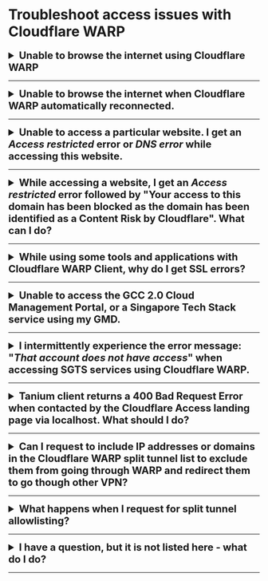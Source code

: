 # Troubleshoot access issues with Cloudflare WARP


<details>
<summary style="font-size:20px;font-weight:bold"> Unable to browse the internet using Cloudflare WARP</summary>

Check if you are connected to any VPN. If you are still connected to your VPN, you may not be able to access the internet as it conflicts with your DNS resolver configuration. 

**To resolve this** 

1. Disconnect from your VPN.
2. Make sure only Cloudflare WARP is connected.

</details>
     <hr />

<details>
<summary style="font-size:20px;font-weight:bold">Unable to browse the internet when Cloudflare WARP automatically reconnected.</summary>

If you disconnect Cloudflare WARP on your device, it  automatically gets reconnected after three hours. At that time, if you are connected to your VPN, you may not be able to access the internet as it conflicts with your DNS resolver configuration.

**To resolve this**

1. Disconnect the device from your WiFi.
2. Reconnect device to your WiFi to reset the DNS resolver settings or restart your device.

In addition, make sure the VPN configuration does not route all the traffic and DNS queries to the VPN server. Our recommendation is not to turn on WARP and the VPN at the same time.

</details>
     <hr />

<details>
<summary style="font-size:20px;font-weight:bold">Unable to access a particular website. I get an <em>Access restricted</em> error or <em>DNS error</em> while accessing this website.</summary>

**The following can cause this issue**:

- Gateway may have blocked these sites as WARP works with Cloudflare Gateway to block websites that are identified as malware sources or a security risk as per our security policy.

- DNS resolution for the website may fail because of WARP and Gateway.

**To resolve gateway issues for trusted sites**

1. Turn off WARP.
2. Ensure Microsoft Defender is running to protect your device against malware.

?> Note WARP connection will automatically reconnect after three hours.

**To resolve DNS error for your device**

<details><summary style="font-size:20px;font-weight:bold">macOS</summary>

1. Go to **Apple** menu > **System Preferences** > **Network**.

<kbd>![network](../images/resolve-dns-error-macos/network.png)</kbd>

2. Select **Wi-Fi** from the left pane and click **Advanced**.

?> If the lock icon at the lower left appears locked, click it to unlock the preference pane.

<kbd>![wifi](../images/resolve-dns-error-macos/wifi.png)</kbd>

3. Go to the **DNS tab** and click the plus icon.

<kbd>![DNS](../images/resolve-dns-error-macos/advanced-dns.png)</kbd>

4. Enter 1.1.1.1 and click the plus icon again.

<kbd>![DNS1](../images/resolve-dns-error-macos/dns-1.png)</kbd>

5. Enter 1.0.0.1 and click **OK**.

<kbd>![DNS2](../images/resolve-dns-error-macos/dns-2.png)</kbd>

6. Click **Apply**

<kbd>![apply DNS changes](../images/resolve-dns-error-macos/apply-dns-changes.png)</kbd>

7. Restart your browser and verify if you can access the SEED-trusted websites such as GCC 2.0 CMP and any secured public website.
8. If you still cannot access SEED-trusted websites, [create a support request][raise-support-request].
</details><br>

<details><summary style="font-size:20px;font-weight:bold">Windows</summary>

1. Select **Start** > **Settings** > **Network & Internet**.

<kbd>![change-adapter-options](../images/resolve-dns-error-windows/change-adapter-options.png)</kbd>

2. In the **Status** page, under **Advanced network settings** , select **Change adapter options**. The **Network Connections** page is displayed.
3. Right-click **Wi-Fi** and select **Properties**.

<kbd>![wifi-properties](../images/resolve-dns-error-windows/wifi-properties.png)</kbd>

4. Select **Internet Protocol Version 4(TCP/IPv4)** and click **Properties**.

<kbd>![ipv4](../images/resolve-dns-error-windows/ipv4.png)</kbd>

5. In the **General** tab, select **Use the following DNS server addresses**.

<kbd>![existing-dns-server-address](../images/resolve-dns-error-windows/existing-dns-server-address.png)</kbd>

?> Note down your existing settings for future reference.

6. Enter **1.1.1.1** as **Preferred DNS server** and **1.0.0.1** as **Alternate DNS server** addresses.

<kbd>![new-dns-server-address](../images/resolve-dns-error-windows/new-dns-server-address.png)</kbd>

7. Click **OK** and exit the window.
8. Restart your browser and verify if you can access the SEED-trusted websites such as GCC 2.0 CMP and any secured public website.
9. If you still cannot access SEED-trusted websites, [create a support request][raise-support-request].

</details>
</details>
     <hr />


<details>
<summary style="font-size:20px;font-weight:bold"> While accessing a website, I get an <em>Access restricted</em> error followed by "Your access to this domain has been blocked as the domain has been identified as a Content Risk by Cloudflare". What can I do?</summary>

Cloudflare WARP works with Cloudflare Gateway to block websites that may have been classified under security risk categories.

**To identify Cloudflare category of a domain**:

1. Go to [Cloudflare Radar](https://radar.cloudflare.com/categorization-feedback/).
2. Enter the domain name of the website and check the categories under which it is classified. For more information on categories and their definitions, refer to [Cloudflare DNS categories](https://developers.cloudflare.com/cloudflare-one/policies/filtering/dns-policies/dns-categories/).
3. If the domain is incorrectly classified, select the relevant categories and click **Submit** to provide your feedback.

</details>
     <hr />

<details>
<summary style="font-size:20px;font-weight:bold">While using some tools and applications with Cloudflare WARP Client, why do I get SSL errors?</summary>

Your tool or application may be using a certificate store that is separate from the trusted root certificate store of your system.

  1. Download the Cloudflare CA certificate to your root system store(s) from the [Cloudflare documentation page][install-cloudflare-cert-operating-system].
  2. Refer to your CLI tool documentation and configure it to trust the Cloudflare root certificate.
  3. You can also refer to the following links for instructions to configure your tool or application:
     * [GovTech instructions for commonly used CLI tools across Singapore
       Government developers][config-cli-tools-with-warp], or
     * [Cloudflare instructions for configuring commonly used developer CLI
       tools][install-cloudflare-cert-applications].

</details>
<hr />

<details>
<summary style="font-size:20px;font-weight:bold">Unable to access the GCC 2.0 Cloud Management Portal, or a Singapore Tech Stack service using my GMD.</summary>

If you are unable to access the GCC 2.0 CMP or any SGTS service using your GMD, do the following:

1. Confirm the following:
    - If you have received the successfully onboarded email from DEEP.
    - If you are using only the [supported browsers](additional-resources/best-practices).
    - Ensure that Cloudflare WARP client is updated to the latest version and is connected. Go to Cloudflare WARP **Settings**, and ensure that **Gateway with WARP** is selected.
    - If Tanium is listed in the **Start** menu for Windows and in **Finder** > **Applications** for macOS.
    - If your device operating system is updated to the latest version.
    - If Defender is up-to-date and in the running state.
    - If your TechPass account has the required permissions to access the GCC 2.0 CMP or a particular SGTS service.

2. Make sure the VPN configuration does not route all traffic and DNS queries to the VPN server. We recommend not to turn on WARP and the VPN at the same time.

If you still have issues, [Generate diagnostic report](https://docs.developer.tech.gov.sg/docs/security-suite-for-engineering-endpoint-devices/#/faqs/how-to-generate-and-upload-diagnostic-files-to-incident-support-request) and upload it to the [incident support request][raise-support-request].

</details>
<hr />

<details>
<summary style="font-size:20px;font-weight:bold">I intermittently experience the error message: "<em>That account does not have access</em>" when accessing SGTS services using Cloudflare WARP.</summary>

This is a known issue with Cloudflare WARP. If you are unable to access any SGTS service, do the following:

1. Confirm the following:
    - If you have received the successfully onboarded email from DEEP.
    - If you are using only the [supported browsers](additional-resources/best-practices).
    - Ensure that Cloudflare WARP client is updated to the latest version and is connected. Go to the Cloudflare WARP **Settings**, and ensure that **Gateway with WARP** is selected.
    - If Tanium is listed in the **Start** menu for Windows and in **Finder** > **Applications** for macOS devices.
    - If your device operating system is updated to the latest version.
    - If Defender is up-to-date and in the running state.
    - If your TechPass account has the required permissions to access the GCC 2.0 CMP or a particular SGTS service.

2. Make sure the VPN configuration does not route all traffic and DNS queries to the VPN server. We recommend not to turn on WARP and the VPN at the same time.

If you still have issues, [Generate diagnostic report](https://docs.developer.tech.gov.sg/docs/security-suite-for-engineering-endpoint-devices/#/faqs/how-to-generate-and-upload-diagnostic-files-to-incident-support-request) and upload it to the [incident support request][raise-support-request].

</details>
<hr />

<details>
<summary style="font-size:20px;font-weight:bold">Tanium client returns a 400 Bad Request Error when contacted by the Cloudflare Access landing page via localhost. What should I do? </summary>

This is due to the time synchronisation issue between Cloudflare and Tanium client. To fix this, resynchronise the local time of your macOS or Windows machine.

To check and synchronise your device time with the internet time server:

  <details><summary style="font-size:20px;font-weight:bold">For macOS device</summary>

   1. From the **Apple** menu, go to **System Preferences** > **Date & Time**.
   2. Click the lock icon and use your Touch ID or enter your password to unlock.
   3. Select the **Set date and time automatically** checkbox.
   4. To use a custom network time server, enter the domain name of the server in the .
   ![synchronise your Mac time](../images/sync-clock-on-mac.png)
  </details>

  <details><summary style="font-size:20px;font-weight:bold">For Windows device</summary>

    1. Open the **Start** menu and click **Settings**.
    1. Choose **Time & Language**.
    1. Turn on **Set time automatically**.
    1. Click **Sync now** to synchronise with the time server.
    1. If you’d like to use a custom network time server, click **Date, time & regional formatting** from **Related Settings** at the upper-right corner. The **Region** settings page is displayed.
    1. Click **Additional date, time & regional settings** from **Related settings** at the upper-right corner. The **Clock and Region settings** page is displayed.
    1. Click **Date and Time**.
    1. Go to the **Internet Time** tab and select **Change settings**.
    1. Enter the domain name of the server.

  </details>
  </details>  
  <hr />

  <details>
  <summary style="font-size:20px;font-weight:bold">Can I request to include IP addresses or domains in the Cloudflare WARP split tunnel list to exclude them from going through WARP and redirect them to go though other VPN?</summary>

  We strongly encourage agencies to avoid requesting for split tunnel allowlisting to reduce or prevent harmful security attacks. However, if you still intend to allow a VPN IP, [create a support request to request](https://go.gov.sg/techpass-sr). Our team may need additional information to evaluate this request.

  For more information, refer to [split tunnel allowlist](additional-resources/split-tunnel-allowlist).


  </details>
  <hr />


  <details>
  <summary style="font-size:20px;font-weight:bold">What happens when I request for split tunnel allowlisting?</summary>

  We will assess the split tunnel allowlisting requests on a case-by-case basis to ensure that the request does not compromise GCC 2.0 or SGTS applications.

  As part of our security review processes, we will periodically review split tunnel entries to check if they are still necessary.

  For more information, refer to [split tunnel allowlist](additional-resources/split-tunnel-allowlist).


  </details>
  <hr />

  <details>
  <summary style="font-size:20px;font-weight:bold">I have a question, but it is not listed here - what do I do?</summary>

  Please visit [Cloudflare troubleshooting](cloudflare-troubleshooting)

  </details>
  <hr />





[raise-support-request]: raise-an-incident-support-request.md
[install-cloudflare-cert-operating-system]: https://developers.cloudflare.com/cloudflare-one/connections/connect-devices/warp/install-cloudflare-cert/#add-the-certificate-to-your-system
[config-cli-tools-with-warp]: faqs/configuration-of-common-developer-cli-tools-with-cloudflare-warp
[install-cloudflare-cert-applications]: https://developers.cloudflare.com/cloudflare-one/connections/connect-devices/warp/install-cloudflare-cert/#adding-to-applications

[cloudflare-troubleshooting]: https://developers.cloudflare.com/cloudflare-one/faq/teams-troubleshooting/